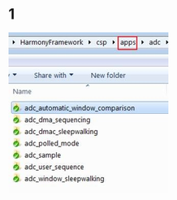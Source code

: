 # 1
![image](https://github.com/yuchengstudio/Harmony/blob/master/reference/harmony_example_reference.md.jpg)
